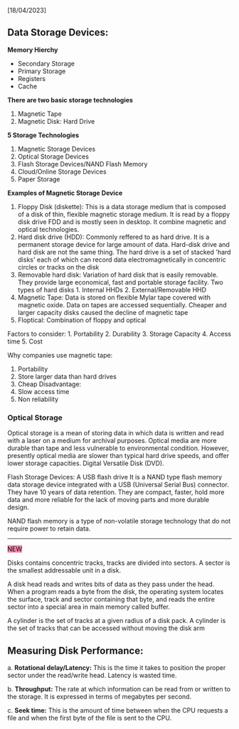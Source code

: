 [18/04/2023]

## Data Storage Devices:

**Memory Hierchy**
- Secondary Storage
- Primary Storage
- Registers
- Cache

**There are two basic storage technologies**
1. Magnetic Tape
2. Magnetic Disk: Hard Drive

**5 Storage Technologies**
1. Magnetic Storage Devices
2. Optical Storage Devices
3. Flash Storage Devices/NAND Flash Memory
4. Cloud/Online Storage Devices
5. Paper Storage

**Examples of Magnetic Storage Device**
1. Floppy Disk (diskette): This is a data storage medium that is composed of a disk of thin, flexible magnetic storage medium. It is read by a floppy disk drive FDD and is mostly seen in desktop. It combine magnetic and optical technologies.
2. Hard disk drive (HDD): Commonly reffered to as hard drive. It is a permanent storage device for large amount of data. 
		Hard-disk drive and hard disk are not the same thing. The hard drive is a set of stacked 'hard disks' each of which can record data electromagnetically in concentric circles or tracks on the disk
3. Removable hard disk: Variation of hard disk that is easily removable. They provide large economical, fast and portable storage facility.
		 Two types of hard disks
							1. Internal HHDs
							2. External/Removable HHD
4. Magnetic Tape: Data is stored on flexible Mylar tape covered with magnetic oxide. Data on tapes are accessed sequentially. Cheaper and larger capacity disks caused the decline of magnetic tape
5. Floptical: Combination of floppy and optical

Factors to consider:
	1. Portability
	2. Durability
	3. Storage Capacity
	4. Access time
	5. Cost

Why companies use magnetic tape:
1. Portability
2. Store larger data than hard drives
3. Cheap
Disadvantage:
1. Slow access time
2. Non reliability

### Optical Storage
Optical storage is a mean of storing data in which data is written and read with a laser on a medium for archival purposes. 
Optical media are more durable than tape and less vulnerable to environmental condition. 
However, presently optical media are slower than typical hard drive speeds, and offer lower storage capacities. 
Digital Versatile Disk (DVD).

Flash Storage Devices: A USB flash drive It is a NAND type flash memory data storage device integrated with a USB (Universal Serial Bus) connector. They have 10 years of data retention. They are compact, faster, hold more data and more reliable for the lack of moving parts and more durable design. 

NAND flash memory is a type of non-volatile storage technology that do not require power to retain data.

---
<mark style="background: #FF5582A6;">NEW</mark>

Disks contains concentric tracks, tracks are divided into sectors. A sector is the smallest addressable unit in a disk.

A disk head reads and writes bits of data as they pass under the head. 
When a program reads a byte from the disk, the operating system locates the surface, track and sector containing that byte, and reads the entire sector into a special area in main memory called buffer.

A cylinder is the set of tracks at a given radius of a disk pack. A cylinder is the set of tracks that can be accessed without moving the disk arm

## Measuring Disk Performance:
a. **Rotational delay/Latency:** This is the time it takes to position the proper sector under the read/write head. Latency is wasted time.

b. **Throughput:** The rate at which information can be read from or written to the storage. It is expressed in terms of megabytes per second. 

c. **Seek time:** This is the amount of time between when the CPU requests a file and when the first byte of the file is sent to the CPU. 